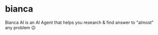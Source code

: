 # bianca
Bianca AI is an AI Agent that helps you research &amp; find answer to "almost" any problem 😉  
